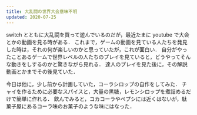 ```yaml
---
title: 大乱闘の世界大会意味不明
updated: 2020-07-25
---
```


switch とともに大乱闘を買って遊んでいるのだが，最近たまに youtube で大会とかの動画を見る時がある．
これまで，ゲームの動画を見ている人たちを発見した時は，それの何が楽しいのかと思っていたが，これが面白い．
自分がやったことあるゲームで世界レベルの人たちのプレイを見ていると，どうやってそんな動きをしするのかと驚きながら見れる．
達人のプレイを見た後に，その解説動画とかまでその後見ていた．

今日は他に，少し前から計画していた，コーラシロップの自作をしてみた．
チャイを作るために必要なスパイスと，大量の黒糖，レモンシロップを煮詰めるだけで簡単に作れる．
飲んでみると，コカコーラやペプシには近くはないが，駄菓子屋にあるコーラ味のお菓子のような味にはなった．
